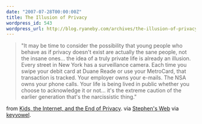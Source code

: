 ```yaml
---
date: "2007-07-28T00:00:00Z"
title: The Illusion of Privacy
wordpress_id: 543
wordpress_url: http://blog.ryaneby.com/archives/the-illusion-of-privacy/
---
```

<blockquote>"It may be time to consider the possibility that young people who behave as if privacy doesn't exist are actually the sane people, not the insane ones... the idea of a truly private life is already an illusion. Every street in New York has a surveillance camera. Each time you swipe your debit card at Duane Reade or use your MetroCard, that transaction is tracked. Your employer owns your e-mails. The NSA owns your phone calls. Your life is being lived in public whether you choose to acknowledge it or not... it's the extreme caution of the earlier generation that's the narcissistic thing."</blockquote>

from <a href="http://nymag.com/news/features/27341/">Kids, the Internet, and the End of Privacy</a>. via <a href="http://www.downes.ca/cgi-bin/page.cgi?post=40971">Stephen's Web</a> via <a href="http://del.icio.us/keyvowel">keyvowel</a>.
